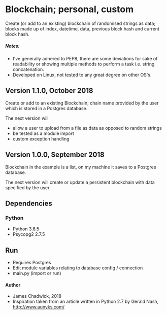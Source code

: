 # Blockchain; personal, custom 
Create (or add to an existing) blockchain of randomised strings as data; blocks made up of index, datetime, data, previous block hash and current block hash.

##### Notes:
* I've generally adhered to PEP8, there are some deviations for sake of readability or showing multiple methods to perform a task i.e. string concatenation.
* Developed on Linux, not tested to any great degree on other OS's.

## Version 1.1.0, October 2018
Create or add to an existing Blockchain; chain name provided by the user which is stored in a Postgres database.

The next version will

* allow a user to upload from a file as data as opposed to random strings
* be tested as a module import
* custom exception handling

## Version 1.0.0, September 2018
Blockchain in the example is a list, on my machine it saves to a Postgres database.

The next version will create or update a persistent blockchain with data specified by the user.

## Dependencies

### Python
* Python 3.6.5
* Psycopg2 2.7.5

## Run
* Requires Postgres
* Edit module variables relating to database config / connection
* main.py (import or run)

#### Author
* James Chadwick, 2018
* Inspiration taken from an article written in Python 2.7 by Gerald Nash, http://www.aunyks.com/
